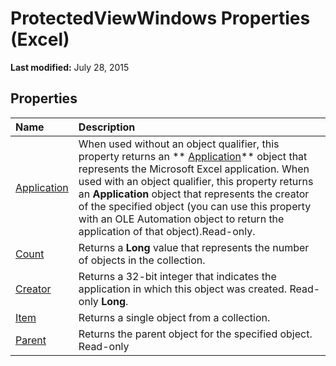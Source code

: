 
# ProtectedViewWindows Properties (Excel)

 **Last modified:** July 28, 2015


## Properties



|**Name**|**Description**|
|:-----|:-----|
| [Application](2fa396cb-aaf9-6929-f5ac-2e5e5f270e42.md)| When used without an object qualifier, this property returns an ** [Application](19b73597-5cf9-4f56-8227-b5211f657f6f.md)** object that represents the Microsoft Excel application. When used with an object qualifier, this property returns an **Application** object that represents the creator of the specified object (you can use this property with an OLE Automation object to return the application of that object).Read-only.|
| [Count](21ec98ac-23a3-94be-515d-0639eeaa63d4.md)|Returns a  **Long** value that represents the number of objects in the collection.|
| [Creator](f1c6f32e-57dc-3a3c-0d6f-f43f94c0f39f.md)|Returns a 32-bit integer that indicates the application in which this object was created. Read-only  **Long**.|
| [Item](615c5695-4086-b1de-475e-e9f208c7fe37.md)|Returns a single object from a collection.|
| [Parent](27477f33-9eb3-8a78-34ea-82dbe98ceb28.md)|Returns the parent object for the specified object. Read-only|
